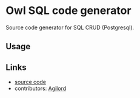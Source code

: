 # Owl SQL code generator

Source code generator for SQL CRUD (Postgresql).

## Usage



## Links

- [source code][source]
- contributors: [Agilord][agilord]

[source]: https://github.com/agilord/owl
[agilord]: https://www.agilord.com/
